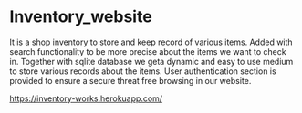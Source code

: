 # Inventory_website
It is a shop inventory to store and keep record of various items.
Added with search functionality to be more precise about the items we want to check in.
Together with sqlite database we geta dynamic and easy to use medium to store various records about the items.
User authentication section is provided to ensure a secure threat free browsing in our website. 

https://inventory-works.herokuapp.com/
